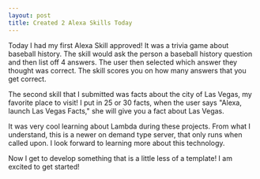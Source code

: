 ```yaml
---
layout: post
title: Created 2 Alexa Skills Today 
---
```

Today I had my first Alexa Skill approved! It was a trivia game about baseball history.  The skill would ask the person a baseball 
history question and then list off 4 answers.  The user then selected which answer they thought was correct.  The skill scores you on 
how many answers that you get correct.  

The second skill that I submitted was facts about the city of Las Vegas, my favorite place to visit!  I put in 25 or 30 facts,
when the user says "Alexa, launch Las Vegas Facts," she will give you a fact about Las Vegas.

It was very cool learning about Lambda during these projects.  From what I understand, this is a newer on demand type server, that 
only runs when called upon.  I look forward to learning more about this technology.  

Now I get to develop something that is a little less of a template!  I am excited to get started!


